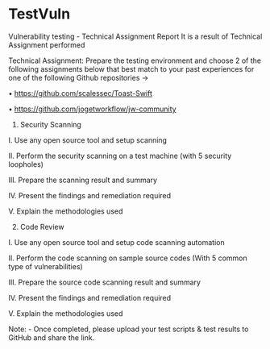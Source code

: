 # TestVuln
Vulnerability testing - Technical Assignment Report
It is a result of Technical Assignment performed

Technical Assignment:
Prepare the testing environment and choose 2 of the following assignments below that best match to your past experiences for one of the following Github repositories -> 

•	https://github.com/scalessec/Toast-Swift 

•	https://github.com/jogetworkflow/jw-community 

1.	Security Scanning

  I.	Use any open source tool and setup scanning

  II.	Perform the security scanning on a test machine (with 5 security loopholes)
  
  III.	Prepare the scanning result and summary
  
  IV.	Present the findings and remediation required
  
  V.	Explain the methodologies used
  
2.	Code Review
	
  I.	Use any open source tool and setup code scanning automation
  
  II.	Perform the code scanning on sample source codes (With 5 common type of vulnerabilities)
  
  III.	Prepare the source code scanning result and summary
  
  IV.	Present the findings and remediation required
  
  V.	Explain the methodologies used
  
Note: - Once completed, please upload your test scripts & test results to GitHub and share the link.
